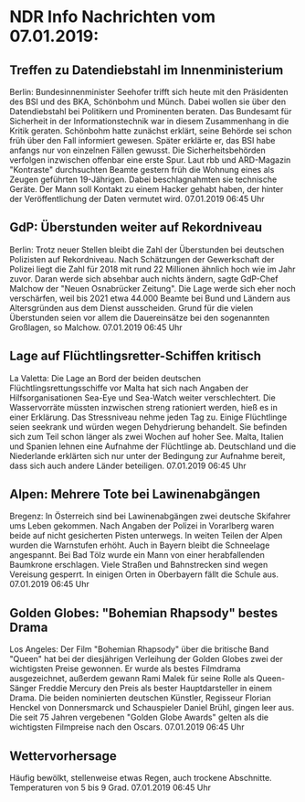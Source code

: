 # NDR Info Nachrichten vom 07.01.2019:


## Treffen zu Datendiebstahl im Innenministerium
Berlin:	Bundesinnenminister Seehofer trifft sich heute mit den Präsidenten des BSI und des BKA, Schönbohm und Münch. Dabei wollen sie über den Datendiebstahl bei Politikern und Prominenten beraten. Das Bundesamt für Sicherheit in der Informationstechnik war in diesem Zusammenhang in die Kritik geraten. Schönbohm hatte zunächst erklärt, seine Behörde sei schon früh über den Fall informiert gewesen. Später erklärte er, das BSI habe anfangs nur von einzelnen Fällen gewusst. Die Sicherheitsbehörden verfolgen inzwischen offenbar eine erste Spur. Laut rbb und ARD-Magazin "Kontraste" durchsuchten Beamte gestern früh die Wohnung eines als Zeugen geführten 19-Jährigen. Dabei beschlagnahmten sie technische Geräte. Der Mann soll Kontakt zu einem Hacker gehabt haben, der hinter der Veröffentlichung der Daten vermutet wird. 07.01.2019 06:45 Uhr 

## GdP: Überstunden weiter auf Rekordniveau
Berlin: Trotz neuer Stellen bleibt die Zahl der Überstunden bei deutschen Polizisten auf Rekordniveau. Nach Schätzungen der Gewerkschaft der Polizei liegt die Zahl für 2018 mit rund 22 Millionen ähnlich hoch wie im Jahr zuvor. Daran werde sich absehbar auch nichts ändern, sagte GdP-Chef Malchow der "Neuen Osnabrücker Zeitung". Die Lage werde sich eher noch verschärfen, weil bis 2021 etwa 44.000 Beamte bei Bund und Ländern aus Altersgründen aus dem Dienst ausscheiden. Grund für die vielen Überstunden seien vor allem die Dauereinsätze bei den sogenannten Großlagen, so Malchow. 07.01.2019 06:45 Uhr 

## Lage auf Flüchtlingsretter-Schiffen kritisch
La Valetta: 	Die Lage an Bord der beiden deutschen Flüchtlingsrettungsschiffe vor Malta hat sich nach Angaben der Hilfsorganisationen Sea-Eye und Sea-Watch weiter verschlechtert. Die Wasservorräte müssten inzwischen streng rationiert werden, hieß es in einer Erklärung. Das Stressniveau nehme jeden Tag zu. Einige Flüchtlinge seien seekrank und würden wegen Dehydrierung behandelt. Sie befinden sich zum Teil schon länger als zwei Wochen auf hoher See. Malta, Italien und Spanien lehnen eine Aufnahme der Flüchtlinge ab. Deutschland und die Niederlande erklärten sich nur unter der Bedingung zur Aufnahme bereit, dass sich auch andere Länder beteiligen. 07.01.2019 06:45 Uhr 

## Alpen: Mehrere Tote bei Lawinenabgängen
Bregenz: In Österreich sind bei Lawinenabgängen zwei deutsche Skifahrer ums Leben gekommen. Nach Angaben der Polizei in Vorarlberg waren beide auf nicht gesicherten Pisten unterwegs. In weiten Teilen der Alpen wurden die Warnstufen erhöht. Auch in Bayern bleibt die Schneelage angespannt. Bei Bad Tölz wurde ein Mann von einer herabfallenden Baumkrone erschlagen. Viele Straßen und Bahnstrecken sind wegen Vereisung gesperrt. In einigen Orten in Oberbayern fällt die Schule aus. 07.01.2019 06:45 Uhr 

## Golden Globes: "Bohemian Rhapsody" bestes Drama
Los Angeles: Der Film "Bohemian Rhapsody" über die britische Band "Queen" hat bei der diesjährigen Verleihung der Golden Globes zwei der wichtigsten Preise gewonnen. Er wurde als bestes Filmdrama ausgezeichnet, außerdem gewann Rami Malek für seine Rolle als Queen-Sänger Freddie Mercury den Preis als bester Hauptdarsteller in einem Drama. Die beiden nominierten deutschen Künstler, Regisseur Florian Henckel von Donnersmarck und Schauspieler Daniel Brühl, gingen leer aus. Die seit 75 Jahren vergebenen "Golden Globe Awards" gelten als die wichtigsten Filmpreise nach den Oscars. 07.01.2019 06:45 Uhr 

## Wettervorhersage
Häufig bewölkt, stellenweise etwas Regen, auch trockene Abschnitte. Temperaturen von 5 bis 9 Grad. 07.01.2019 06:45 Uhr 
